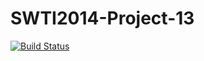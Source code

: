 SWTI2014-Project-13
===================
[![Build Status](https://travis-ci.org/SWTI2014/SWTI2014-Project-13.svg)](https://travis-ci.org/SWTI2014/SWTI2014-Project-13)
